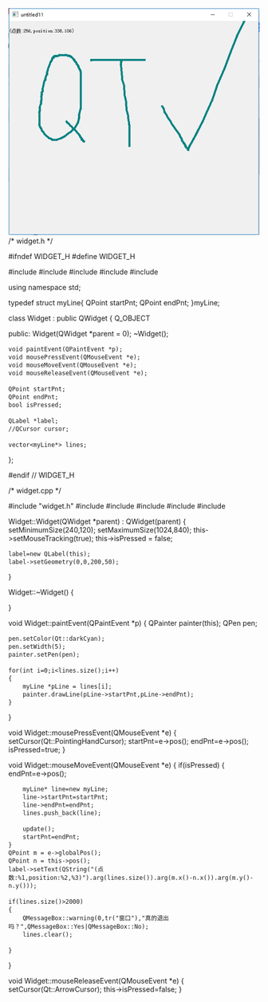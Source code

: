 ![Image 程序运行界面](https://github.com/mrhsg/images/blob/master/qt鼠标画图.PNG)
/*
     widget.h
*/

#ifndef WIDGET_H
#define WIDGET_H

#include <QWidget>
#include <QPoint>
#include <vector>
#include <QLabel>
#include <QCursor>

using namespace std;

typedef struct myLine{
    QPoint startPnt;
    QPoint endPnt;
}myLine;

class Widget : public QWidget
{
    Q_OBJECT

public:
    Widget(QWidget *parent = 0);
    ~Widget();

    void paintEvent(QPaintEvent *p);
    void mousePressEvent(QMouseEvent *e);
    void mouseMoveEvent(QMouseEvent *e);
    void mouseReleaseEvent(QMouseEvent *e);

    QPoint startPnt;
    QPoint endPnt;
    bool isPressed;

    QLabel *label;
    //QCursor cursor;

    vector<myLine*> lines;
};

#endif // WIDGET_H


/*
     widget.cpp
*/

#include "widget.h"
#include <QString>
#include <QMessageBox>
#include <QPainter>
#include <QPen>
#include <QMouseEvent>


Widget::Widget(QWidget *parent)
    : QWidget(parent)
{
    setMinimumSize(240,120);
    setMaximumSize(1024,840);
    this->setMouseTracking(true);
    this->isPressed = false;

    label=new QLabel(this);
    label->setGeometry(0,0,200,50);
}

Widget::~Widget()
{

}

void Widget::paintEvent(QPaintEvent *p)
{
    QPainter painter(this);
    QPen pen;

    pen.setColor(Qt::darkCyan);
    pen.setWidth(5);
    painter.setPen(pen);

    for(int i=0;i<lines.size();i++)
    {
        myLine *pLine = lines[i];
        painter.drawLine(pLine->startPnt,pLine->endPnt);
    }
}

void Widget::mousePressEvent(QMouseEvent *e)
{
    setCursor(Qt::PointingHandCursor);
    startPnt=e->pos();
    endPnt=e->pos();
    isPressed=true;
}

void Widget::mouseMoveEvent(QMouseEvent *e)
{
    if(isPressed)
    {
        endPnt=e->pos();

        myLine* line=new myLine;
        line->startPnt=startPnt;
        line->endPnt=endPnt;
        lines.push_back(line);

        update();
        startPnt=endPnt;
    }
    QPoint m = e->globalPos();
    QPoint n = this->pos();
    label->setText(QString("(点数:%1,position:%2,%3)").arg(lines.size()).arg(m.x()-n.x()).arg(m.y()-n.y()));

    if(lines.size()>2000)
    {
        QMessageBox::warning(0,tr("窗口"),"真的退出吗？",QMessageBox::Yes|QMessageBox::No);
        lines.clear();

    }
}

void Widget::mouseReleaseEvent(QMouseEvent *e)
{
    setCursor(Qt::ArrowCursor);
    this->isPressed=false;
}


